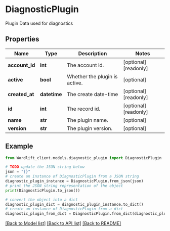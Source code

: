 # DiagnosticPlugin

Plugin Data used for diagnostics

## Properties

Name | Type | Description | Notes
------------ | ------------- | ------------- | -------------
**account_id** | **int** | The account id. | [optional] [readonly] 
**active** | **bool** | Whether the plugin is active. | [optional] 
**created_at** | **datetime** | The create date-time | [optional] [readonly] 
**id** | **int** | The record id. | [optional] [readonly] 
**name** | **str** | The plugin name. | [optional] 
**version** | **str** | The plugin version. | [optional] 

## Example

```python
from Wordlift_client.models.diagnostic_plugin import DiagnosticPlugin

# TODO update the JSON string below
json = "{}"
# create an instance of DiagnosticPlugin from a JSON string
diagnostic_plugin_instance = DiagnosticPlugin.from_json(json)
# print the JSON string representation of the object
print(DiagnosticPlugin.to_json())

# convert the object into a dict
diagnostic_plugin_dict = diagnostic_plugin_instance.to_dict()
# create an instance of DiagnosticPlugin from a dict
diagnostic_plugin_from_dict = DiagnosticPlugin.from_dict(diagnostic_plugin_dict)
```
[[Back to Model list]](../README.md#documentation-for-models) [[Back to API list]](../README.md#documentation-for-api-endpoints) [[Back to README]](../README.md)


